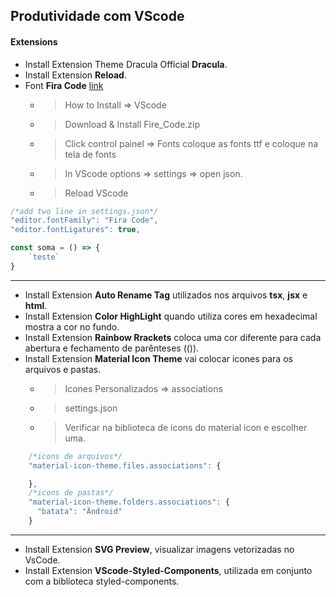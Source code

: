 ## Produtividade com VScode

#### Extensions
- Install Extension Theme Dracula Official **Dracula**.
- Install Extension **Reload**.
- Font **Fira Code** [link](https://github.com/tonsky/FiraCode)
  - > How to Install => VScode
  - > Download & Install Fire_Code.zip
  - > Click control painel => Fonts coloque as fonts ttf e coloque na tela de fonts
  - > In VScode options => settings => open json.
  - > Reload VScode
```js
/*add two line in settings.json*/
"editor.fontFamily": "Fira Code",
"editor.fontLigatures": true,
```
```js
const soma = () => {
    `teste`
}
```
--------------------------------------------------------------------------------
- Install Extension **Auto Rename Tag** utilizados nos arquivos **tsx**, **jsx** e **html**.
- Install Extension **Color HighLight** quando utiliza cores em hexadecimal mostra a cor no fundo.
- Install Extension **Rainbow Rrackets** coloca uma cor diferente para cada abertura e fechamento de parênteses (()).
- Install Extension **Material Icon Theme** vai colocar icones para os arquivos e pastas.
  - > Icones Personalizados => associations
  - > settings.json
  - > Verificar na biblioteca de icons do material icon e escolher uma.
```js
    /*icons de arquivos*/
    "material-icon-theme.files.associations": {

    },
    /*icons de pastas*/
    "material-icon-theme.folders.associations": {
      "batata": "Ändroid"  
    }
```
---------------------------------------------------------------------------------------
- Install Extension __SVG Preview__, visualizar imagens vetorizadas no VsCode.
- Install Extension __VScode-Styled-Components__, utilizada em conjunto com a biblioteca styled-components.